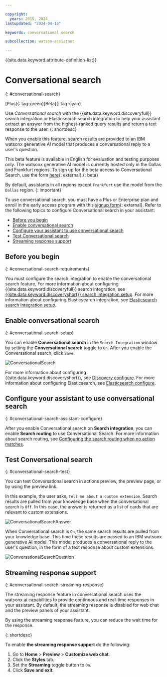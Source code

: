 ```yaml
---

copyright:
  years: 2015, 2024
lastupdated: "2024-04-16"

keywords: conversational search

subcollection: watson-assistant

---
```


{{site.data.keyword.attribute-definition-list}}

# Conversational search
{: #conversational-search}

[Plus]{: tag-green}[Beta]{: tag-cyan}

Use *Conversational search* with the {{site.data.keyword.discoveryfull}} search integration or Elasticsearch search integration to help your assistant extract an answer from the highest-ranked query results and return a text response to the user.
{: shortdesc}

When you enable this feature, search results are provided to an IBM watsonx generative AI model that produces a conversational reply to a user's question. 

This beta feature is available in English for evaluation and testing purposes only. The watsonx generative AI model is currently hosted only in the Dallas and Frankfurt regions. To sign up for the beta access to Conversational Search, use the form [here](https://wkf.ms/4bKDCUh){: external}.{: beta}

By default, assistants in all regions except `Frankfurt` use the model from the `Dallas` region. {: important}

To use conversational search, you must have a Plus or Enterprise plan and enroll in the early access program with this [signup form](https://wkf.ms/4bKDCUh){: external}.
Refer to the following topics to configure Conversational search in your assistant:

- [Before you begin](#conversational-search-requirements)
- [Enable conversational search](#conversational-search-setup) 
- [Configure your assistant to use conversational search](#conversational-search-assistant-configure)
- [Test Conversational search](#conversational-search-test)
- [Streaming response support](#conversational-search-streaming-response)

## Before you begin
{: #conversational-search-requirements}

You must configure the search integration to enable the conversational search feature. For more information about configuring {{site.data.keyword.discoveryfull}} search integration, see [{{site.data.keyword.discoveryshort}} search integration setup](/docs/watson-assistant?topic=watson-assistant-search-add). For more information about configuring Elasticsearch integration, see [Elasticsearch search integration setup](/docs/watson-assistant?topic=watson-assistant-search-elasticsearch-add).

## Enable conversational search 
{: #conversational-search-setup}

You can enable **Conversational search** in the `Search Integration` window by setting the **Conversational search** toggle to `On`. After you enable the Conversational search, click `Save`. 

 ![ConversationalSearch](images/convo-search-toggle-on.png) 

 For more information about configuring {{site.data.keyword.discoveryshort}}, see [Discovery configure](/docs/watson-assistant?topic=watson-assistant-search-add#search-add-configure). For more information about configuring Elasticsearch, see [Elasticsearch configure](/docs/watson-assistant?topic=watson-assistant-search-elasticsearch-add#setup-elasticsearch).

 ## Configure your assistant to use conversational search
 {: #conversational-search-assistant-configure}

After you enable Conversational search on **Search integration**, you can enable **Search routing** to use Conversational Search. For more information about search routing, see [Configuring the search routing when no action matches](/docs/watson-assistant?topic=watson-assistant-handle-errors#config-search-routing). 

## Test Conversational search
{: #conversational-search-test}

You can test Conversational search in actions preview, the preview page, or by using the preview link.

In this example, the user asks, `Tell me about a custom extension`.
Search results are pulled from your knowledge base when the conversational search is `Off`. In this case, the answer is returned as a list of cards that are relevant to custom extensions.

   ![ConversationalSearchAnswer](images/elasticsearch-answer.png)

When Conversational search is `On`, the same search results are pulled from your knowledge base. This time these results are passed to an IBM watsonx generative AI model. This model produces a conversational reply to the user's question, in the form of a text response about custom extensions.

   ![ConversationalSearchQuestion](images/elasticsearch-question.png)


## Streaming response support
{: #conversational-search-streaming-response}

The streaming response feature in conversational search uses the watsonx.ai capabilities to provide continuous and real-time responses in your assistant. By default, the streaming response is disabled for web chat and the preview panels of your assistant. 

By using the streaming response feature, you can reduce the wait time for the response. 

{: shortdesc}

To enable **the streaming response support** do the following:

1. Go to **Home** > **Preview** > **Customize web chat**.
1. Click the **Styles** tab.
1. Set the **Streaming** toggle button to `On`.
1. Click **Save and exit**.
  













